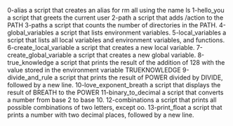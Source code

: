 0-alias a script that creates an alias for rm all using the name ls
1-hello_you a script that greets the current user
2-path a script that adds /action to the PATH
3-paths a script  that counts the number of directories in the PATH.
4-global_variables a script that lists environment variables.
5-local_variables  a script that lists all local variables and environment variables, and functions.
6-create_local_variable a script that creates a new local variable.
7-create_global_variable a script that creates a new global variable.
8-true_knowledge a script that prints the result of the addition of 128 with the value stored in the environment variable TRUEKNOWLEDGE
9-divide_and_rule a script that prints the result of POWER divided by DIVIDE, followed by a new line.
10-love_exponent_breath  a script that displays the result of BREATH to the POWER
11-binary_to_decimal  a script that converts a number from base 2 to base 10.
12-combinations a script that prints all possible combinations of two letters, except oo.
13-print_float a script that prints a number with two decimal places, followed by a new line.

